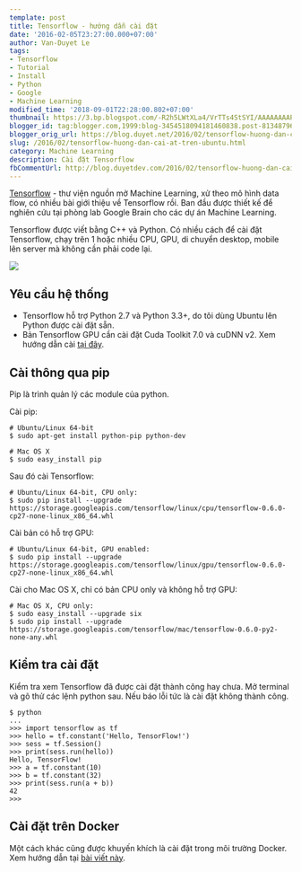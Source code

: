 ```yaml
---
template: post
title: Tensorflow - hướng dẫn cài đặt
date: '2016-02-05T23:27:00.000+07:00'
author: Van-Duyet Le
tags:
- Tensorflow
- Tutorial
- Install
- Python
- Google
- Machine Learning
modified_time: '2018-09-01T22:28:00.802+07:00'
thumbnail: https://3.bp.blogspot.com/-R2h5LWtXLa4/VrTTs4StSYI/AAAAAAAAPHQ/AewU2C9IqOo/s1600/logo-alt%25402x.png
blogger_id: tag:blogger.com,1999:blog-3454518094181460838.post-8134879646542065055
blogger_orig_url: https://blog.duyet.net/2016/02/tensorflow-huong-dan-cai-at-tren-ubuntu.html
slug: /2016/02/tensorflow-huong-dan-cai-at-tren-ubuntu.html
category: Machine Learning
description: Cài đặt Tensorflow
fbCommentUrl: http://blog.duyetdev.com/2016/02/tensorflow-huong-dan-cai-at-tren-ubuntu.html
---
```


[Tensorflow](http://tensorflow.org/) - thư viện nguồn mở Machine Learning, xử theo mô hình data flow, có nhiều bài giới thiệu về Tensorflow rồi. Ban đầu được thiết kế để nghiên cứu tại phòng lab Google Brain cho các dự án Machine Learning.

Tensorflow được viết bằng C++ và Python.  Có nhiều cách để cài đặt Tensorflow, chạy trên 1 hoặc nhiều CPU, GPU, di chuyển desktop, mobile lên server mà không cần phải code lại.

![](https://3.bp.blogspot.com/-R2h5LWtXLa4/VrTTs4StSYI/AAAAAAAAPHQ/AewU2C9IqOo/s320/logo-alt%25402x.png)

## Yêu cầu hệ thống ##

- Tensorflow hỗ trợ Python 2.7 và  Python 3.3+, do tôi dùng Ubuntu lên Python được cài đặt sẵn.
- Bản Tensorflow GPU cần cài đặt Cuda Toolkit 7.0 và cuDNN v2. Xem hướng dẫn cài [tại đây](https://github.com/tensorflow/tensorflow/blob/master/tensorflow/g3doc/get_started/os_setup.md#optional-install-cuda-gpus-on-linux).

## Cài thông qua pip ##

Pip là trình quản lý các module của python. 

Cài pip:

```shell
# Ubuntu/Linux 64-bit
$ sudo apt-get install python-pip python-dev

# Mac OS X
$ sudo easy_install pip
```

Sau đó cài Tensorflow:

```shell
# Ubuntu/Linux 64-bit, CPU only:
$ sudo pip install --upgrade https://storage.googleapis.com/tensorflow/linux/cpu/tensorflow-0.6.0-cp27-none-linux_x86_64.whl

```

Cài bản có hỗ trợ GPU:

```
# Ubuntu/Linux 64-bit, GPU enabled:
$ sudo pip install --upgrade https://storage.googleapis.com/tensorflow/linux/gpu/tensorflow-0.6.0-cp27-none-linux_x86_64.whl

```

Cài cho Mac OS X, chỉ có bản CPU only và không hỗ trợ GPU:

```
# Mac OS X, CPU only:
$ sudo easy_install --upgrade six
$ sudo pip install --upgrade https://storage.googleapis.com/tensorflow/mac/tensorflow-0.6.0-py2-none-any.whl
```

## Kiểm tra cài đặt ##
Kiểm tra xem Tensorflow đã được cài đặt thành công hay chưa. Mở terminal và gõ thử các lệnh python sau. Nếu báo lỗi tức là cài đặt không thành công.

```shell
$ python
...
>>> import tensorflow as tf
>>> hello = tf.constant('Hello, TensorFlow!')
>>> sess = tf.Session()
>>> print(sess.run(hello))
Hello, TensorFlow!
>>> a = tf.constant(10)
>>> b = tf.constant(32)
>>> print(sess.run(a + b))
42
>>>
```

## Cài đặt trên Docker ##
Một cách khác cũng được khuyến khích là cài đặt trong môi trường Docker. Xem hướng dẫn tại [bài viết này](https://blog.duyet.net/2016/02/cai-dat-tensorflow-tren-docker.html).
